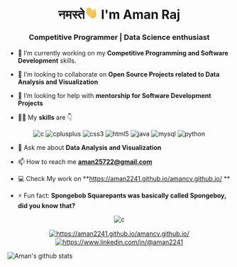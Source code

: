 <h1 align="center">नमस्ते<img src="https://raw.githubusercontent.com/ABSphreak/ABSphreak/master/gifs/Hi.gif" width="30px"> I'm Aman Raj
<h3 align="center"> Competitive Programmer  | Data Science enthusiast</h3>
  

- 🔭 I’m currently working on my **Competitive Programming and Software Development** skills.

- 👯 I’m looking to collaborate on **Open Source Projects related to Data Analysis and Visualization**

- 🤔 I’m looking for help with **mentorship for Software Development Projects**

- 👩‍💻 My **skills** are 👇

<p align="center"><img src=https://konpa.github.io/devicon/devicon.git/icons/c/c-original.svg alt=c width="20" height="20"/> <img                   src=https://konpa.github.io/devicon/devicon.git/icons/cplusplus/cplusplus-original.svg alt=cplusplus width="20" height="20"/> <img src=https://konpa.github.io/devicon/devicon.git/icons/css3/css3-original-wordmark.svg alt=css3 width="20" height="20"/> <img src=https://konpa.github.io/devicon/devicon.git/icons/html5/html5-original-wordmark.svg alt=html5 width="20" height="20"/> <img src=https://konpa.github.io/devicon/devicon.git/icons/java/java-original-wordmark.svg alt=java width="20" height="20"/> <img src=https://konpa.github.io/devicon/devicon.git/icons/mysql/mysql-original-wordmark.svg alt=mysql width="20" height="20"/> <img src=https://konpa.github.io/devicon/devicon.git/icons/python/python-original-wordmark.svg alt=python width="20" height="20"/></p><p align="center"></p>

- 💬 Ask me about **Data Analysis and Visualization**

- 📫 How to reach me **aman25722@gmail.com**

- 💻 Check My work on **https://aman2241.github.io/amancv.github.io/ **

- ⚡ Fun fact: **Spongebob Squarepants was basically called Spongeboy, did you know that?** 
<p align="center"><img src= https://hype.my/wp-content/uploads/2015/02/SpongeBob-SquarePants-Fun-Facts.jpg alt=c width="283" height="216.75"/> </p>


<p align="center">
<a href=https://aman2241.github.io/amancv.github.io/ target="blank"><img align="center" src=https://cdn.jsdelivr.net/npm/simple-icons@3.0.1/icons/codepen.svg alt="https://aman2241.github.io/amancv.github.io/" height="20" width="20" /></a>
<a href=https://linkedin.com/in/https://www.linkedin.com/in/aman2241 target="blank"><img align="center" src=https://cdn.jsdelivr.net/npm/simple-icons@3.0.1/icons/linkedin.svg alt="https://www.linkedin.com/in/@aman2241" height="20" width="20" /></a>
</p>

![Aman's github stats](https://github-readme-stats.vercel.app/api?username=Aman2241&show_icons=true&theme=tokyonight)
